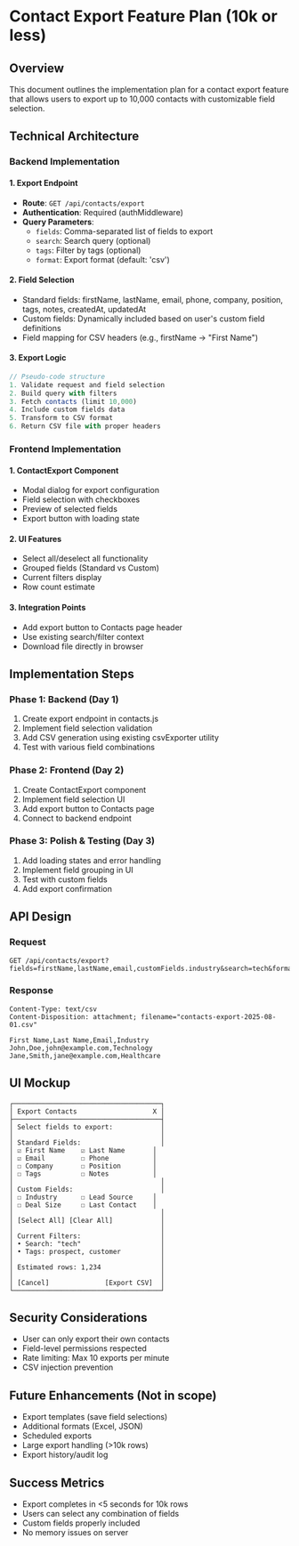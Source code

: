 # Contact Export Feature Plan (10k or less)

## Overview
This document outlines the implementation plan for a contact export feature that allows users to export up to 10,000 contacts with customizable field selection.

## Technical Architecture

### Backend Implementation

#### 1. Export Endpoint
- **Route**: `GET /api/contacts/export`
- **Authentication**: Required (authMiddleware)
- **Query Parameters**:
  - `fields`: Comma-separated list of fields to export
  - `search`: Search query (optional)
  - `tags`: Filter by tags (optional)
  - `format`: Export format (default: 'csv')

#### 2. Field Selection
- Standard fields: firstName, lastName, email, phone, company, position, tags, notes, createdAt, updatedAt
- Custom fields: Dynamically included based on user's custom field definitions
- Field mapping for CSV headers (e.g., firstName → "First Name")

#### 3. Export Logic
```javascript
// Pseudo-code structure
1. Validate request and field selection
2. Build query with filters
3. Fetch contacts (limit 10,000)
4. Include custom fields data
5. Transform to CSV format
6. Return CSV file with proper headers
```

### Frontend Implementation

#### 1. ContactExport Component
- Modal dialog for export configuration
- Field selection with checkboxes
- Preview of selected fields
- Export button with loading state

#### 2. UI Features
- Select all/deselect all functionality
- Grouped fields (Standard vs Custom)
- Current filters display
- Row count estimate

#### 3. Integration Points
- Add export button to Contacts page header
- Use existing search/filter context
- Download file directly in browser

## Implementation Steps

### Phase 1: Backend (Day 1)
1. Create export endpoint in contacts.js
2. Implement field selection validation
3. Add CSV generation using existing csvExporter utility
4. Test with various field combinations

### Phase 2: Frontend (Day 2)
1. Create ContactExport component
2. Implement field selection UI
3. Add export button to Contacts page
4. Connect to backend endpoint

### Phase 3: Polish & Testing (Day 3)
1. Add loading states and error handling
2. Implement field grouping in UI
3. Test with custom fields
4. Add export confirmation

## API Design

### Request
```
GET /api/contacts/export?fields=firstName,lastName,email,customFields.industry&search=tech&format=csv
```

### Response
```
Content-Type: text/csv
Content-Disposition: attachment; filename="contacts-export-2025-08-01.csv"

First Name,Last Name,Email,Industry
John,Doe,john@example.com,Technology
Jane,Smith,jane@example.com,Healthcare
```

## UI Mockup

```
┌─────────────────────────────────────┐
│ Export Contacts                   X │
├─────────────────────────────────────┤
│ Select fields to export:            │
│                                     │
│ Standard Fields:                    │
│ ☑ First Name    ☑ Last Name       │
│ ☑ Email         ☐ Phone           │
│ ☐ Company       ☐ Position        │
│ ☐ Tags          ☐ Notes           │
│                                     │
│ Custom Fields:                      │
│ ☐ Industry      ☐ Lead Source     │
│ ☐ Deal Size     ☐ Last Contact    │
│                                     │
│ [Select All] [Clear All]            │
│                                     │
│ Current Filters:                    │
│ • Search: "tech"                    │
│ • Tags: prospect, customer          │
│                                     │
│ Estimated rows: 1,234               │
│                                     │
│ [Cancel]              [Export CSV]  │
└─────────────────────────────────────┘
```

## Security Considerations
- User can only export their own contacts
- Field-level permissions respected
- Rate limiting: Max 10 exports per minute
- CSV injection prevention

## Future Enhancements (Not in scope)
- Export templates (save field selections)
- Additional formats (Excel, JSON)
- Scheduled exports
- Large export handling (>10k rows)
- Export history/audit log

## Success Metrics
- Export completes in <5 seconds for 10k rows
- Users can select any combination of fields
- Custom fields properly included
- No memory issues on server